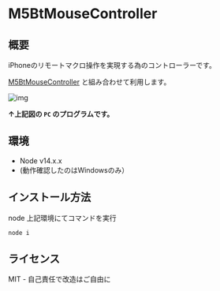 # M5BtMouseController

## 概要

iPhoneのリモートマクロ操作を実現する為のコントローラーです。

[M5BtMouseController](https://github.com/RAWSEQ/M5BtMouseController) と組み合わせて利用します。

![img](https://ltside.com/images/m5btmouse.drawio.png)

**↑上記図の `PC` のプログラムです。**

## 環境

- Node v14.x.x
- (動作確認したのはWindowsのみ）

## インストール方法

node 上記環境にてコマンドを実行

```
node i
```

## ライセンス

MIT - 自己責任で改造はご自由に


